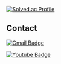 

<!--
**GwakJaehui/GwakJaehui** is a ✨ _special_ ✨ repository because its `README.md` (this file) appears on your GitHub profile.

Here are some ideas to get you started:

- 🔭 I’m currently working on ...
- 🌱 I’m currently learning ...
- 👯 I’m looking to collaborate on ...
- 🤔 I’m looking for help with ...
- 💬 Ask me about ...
- 📫 How to reach me: ...
- 😄 Pronouns: ...
- ⚡ Fun fact: ...
-->
[![Solved.ac Profile](http://mazassumnida.wtf/api/v2/generate_badge?boj=wogml651)](https://solved.ac/wogml651/)

## Contact
[![Gmail Badge](https://img.shields.io/badge/Gmail-d14836?style=flat-square&logo=Gmail&logoColor=white&link=mailto:jaehui0922@gmail.com)](mailto:jaehui0922@gmail.com)

[![Youtube Badge](https://img.shields.io/badge/Youtube-ff0000?style=flat-square&logo=youtube&link=https://www.youtube.com/channel/UCT5ZBuTpxN3TUqcaqe1-GJg)]([https://www.youtube.com/c/kyleschool](https://www.youtube.com/channel/UCT5ZBuTpxN3TUqcaqe1-GJg))
